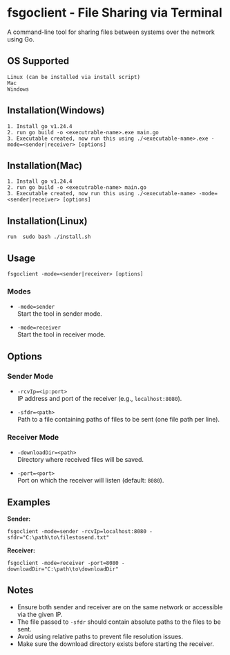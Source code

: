 # fsgoclient - File Sharing via Terminal

A command-line tool for sharing files between systems over the network using Go.

## OS Supported
```
Linux (can be installed via install script)
Mac
Windows
```

## Installation(Windows)
```
1. Install go v1.24.4
2. run go build -o <executrable-name>.exe main.go
3. Executable created, now run this using ./<executable-name>.exe -mode=<sender|receiver> [options]
```

## Installation(Mac)
```
1. Install go v1.24.4
2. run go build -o <executrable-name> main.go
3. Executable created, now run this using ./<executable-name> -mode=<sender|receiver> [options]
```

## Installation(Linux)
```
run  sudo bash ./install.sh
```

## Usage

```
fsgoclient -mode=<sender|receiver> [options]
```

### Modes

- `-mode=sender`  
  Start the tool in sender mode.

- `-mode=receiver`  
  Start the tool in receiver mode.

## Options

### Sender Mode

- `-rcvIp=<ip:port>`  
  IP address and port of the receiver (e.g., `localhost:8080`).

- `-sfdr=<path>`  
  Path to a file containing paths of files to be sent (one file path per line).

### Receiver Mode

- `-downloadDir=<path>`  
  Directory where received files will be saved.

- `-port=<port>`  
  Port on which the receiver will listen (default: `8080`).

## Examples

**Sender:**

```
fsgoclient -mode=sender -rcvIp=localhost:8080 -sfdr="C:\path\to\filestosend.txt"
```

**Receiver:**

```
fsgoclient -mode=receiver -port=8080 -downloadDir="C:\path\to\downloadDir"
```

## Notes

- Ensure both sender and receiver are on the same network or accessible via the given IP.
- The file passed to `-sfdr` should contain absolute paths to the files to be sent.
- Avoid using relative paths to prevent file resolution issues.
- Make sure the download directory exists before starting the receiver.
